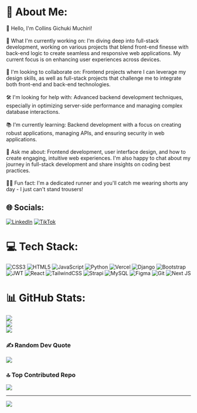 # 💫 About Me:
👋 Hello, I'm Collins Gichuki Muchiri!<br><br>🌟 What I'm currently working on: I'm diving deep into full-stack development, working on various projects that blend front-end finesse with back-end logic to create seamless and responsive web applications. My current focus is on enhancing user experiences across devices.<br><br>🤝 I'm looking to collaborate on: Frontend projects where I can leverage my design skills, as well as full-stack projects that challenge me to integrate both front-end and back-end technologies.<br><br>🛠️ I'm looking for help with: Advanced backend development techniques, especially in optimizing server-side performance and managing complex database interactions.<br><br>📚 I'm currently learning: Backend development with a focus on creating robust applications, managing APIs, and ensuring security in web applications.<br><br>💬 Ask me about: Frontend development, user interface design, and how to create engaging, intuitive web experiences. I'm also happy to chat about my journey in full-stack development and share insights on coding best practices.<br><br>🏃‍♂️ Fun fact: I'm a dedicated runner and you'll catch me wearing shorts any day - I just can't stand trousers!


## 🌐 Socials:
[![LinkedIn](https://img.shields.io/badge/LinkedIn-%230077B5.svg?logo=linkedin&logoColor=white)](https://linkedin.com/in/collins-gichuki) [![TikTok](https://img.shields.io/badge/TikTok-%23000000.svg?logo=TikTok&logoColor=white)](https://tiktok.com/@techbygichuki) 

# 💻 Tech Stack:
![CSS3](https://img.shields.io/badge/css3-%231572B6.svg?style=for-the-badge&logo=css3&logoColor=white) ![HTML5](https://img.shields.io/badge/html5-%23E34F26.svg?style=for-the-badge&logo=html5&logoColor=white) ![JavaScript](https://img.shields.io/badge/javascript-%23323330.svg?style=for-the-badge&logo=javascript&logoColor=%23F7DF1E) ![Python](https://img.shields.io/badge/python-3670A0?style=for-the-badge&logo=python&logoColor=ffdd54) ![Vercel](https://img.shields.io/badge/vercel-%23000000.svg?style=for-the-badge&logo=vercel&logoColor=white) ![Django](https://img.shields.io/badge/django-%23092E20.svg?style=for-the-badge&logo=django&logoColor=white) ![Bootstrap](https://img.shields.io/badge/bootstrap-%238511FA.svg?style=for-the-badge&logo=bootstrap&logoColor=white) ![JWT](https://img.shields.io/badge/JWT-black?style=for-the-badge&logo=JSON%20web%20tokens) ![React](https://img.shields.io/badge/react-%2320232a.svg?style=for-the-badge&logo=react&logoColor=%2361DAFB) ![TailwindCSS](https://img.shields.io/badge/tailwindcss-%2338B2AC.svg?style=for-the-badge&logo=tailwind-css&logoColor=white) ![Strapi](https://img.shields.io/badge/strapi-%232E7EEA.svg?style=for-the-badge&logo=strapi&logoColor=white) ![MySQL](https://img.shields.io/badge/mysql-4479A1.svg?style=for-the-badge&logo=mysql&logoColor=white) ![Figma](https://img.shields.io/badge/figma-%23F24E1E.svg?style=for-the-badge&logo=figma&logoColor=white) ![Git](https://img.shields.io/badge/git-%23F05033.svg?style=for-the-badge&logo=git&logoColor=white) ![Next JS](https://img.shields.io/badge/Next-black?style=for-the-badge&logo=next.js&logoColor=white)
# 📊 GitHub Stats:
![](https://github-readme-stats.vercel.app/api?username=gichukim&theme=blue_navy&hide_border=false&include_all_commits=true&count_private=true)<br/>
![](https://github-readme-streak-stats.herokuapp.com/?user=gichukim&theme=blue_navy&hide_border=false)<br/>
![](https://github-readme-stats.vercel.app/api/top-langs/?username=gichukim&theme=blue_navy&hide_border=false&include_all_commits=true&count_private=true&layout=compact)

### ✍️ Random Dev Quote
![](https://quotes-github-readme.vercel.app/api?type=horizontal&theme=radical)

### 🔝 Top Contributed Repo
![](https://github-contributor-stats.vercel.app/api?username=gichukim&limit=5&theme=dark&combine_all_yearly_contributions=true)

---
[![](https://visitcount.itsvg.in/api?id=gichukim&icon=0&color=0)](https://visitcount.itsvg.in)

<!-- Proudly created with GPRM ( https://gprm.itsvg.in ) -->
